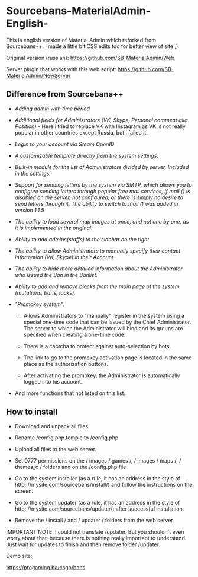 # Sourcebans-MaterialAdmin-English-

This is english version of Material Admin which reforked from Sourcebans++. I made a little bit CSS edits too for better view of site ;)

Original version (russian): https://github.com/SB-MaterialAdmin/Web

Server plugin that works with this web script: https://github.com/SB-MaterialAdmin/NewServer

##  Difference from Sourcebans++

- *Adding admin with time period*

- *Additional fields for Administrators (VK, Skype, Personal comment aka Position)* - Here i tried to replace VK with Instagram as VK is not really popular in other countries except Russia, but i failed it.

- *Login to your account via Steam OpenID*

- *A customizable template directly from the system settings.*

- *Built-in module for the list of Administrators divided by server. Included in the settings.*

- *Support for sending letters by the system via SMTP, which allows you to configure sending letters through popular free mail services, if mail () is disabled on the server, not configured, or there is simply no desire to send letters through it. The ability to switch to mail () was added in version 1.1.5*

- *The ability to load several map images at once, and not one by one, as it is implemented in the original.*

- *Ability to add admins(staffs) to the sidebar on the right.*

- *The ability to allow Administrators to manually specify their contact information (VK, Skype) in their Account.*

- *The ability to hide more detailed information about the Administrator who issued the Ban in the Banlist.*

- *Ability to add and remove blocks from the main page of the system (mutations, bans, locks).*

- *"Promokey system".*
   + Allows Administrators to "manually" register in the system using a special one-time code that can be issued by the Chief Administrator. The server to which the Administrator will bind and its groups are specified when creating a one-time code.

   + There is a captcha to protect against auto-selection by bots.
   + The link to go to the promokey activation page is located in the same place as the authorization buttons.
   + After activating the promokey, the Administrator is automatically logged into his account.
   
- And more functions that not listed on this list.

## How to install

- Download and unpack all files.

- Rename /config.php.temple to /config.php

- Upload all files to the web server.

- Set 0777 permissions on the / images / games /, / images / maps /, / themes_c / folders and on the /config.php file

- Go to the system installer (as a rule, it has an address in the style of httр: //mуsite.com/sourcebans/install/) and follow the instructions on the screen.

- Go to the system updater (as a rule, it has an address in the style of httр: //mуsite.com/sourcebans/updater/) after successful installation.

- Remove the / install / and / updater / folders from the web server

IMPORTANT NOTE: I could not translate /updater. But you shouldn't even worry about that, because there is nothing really important to understand. Just wait for updates to finish and then remove folder /updater.

Demo site:

https://progaming.ba/csgo/bans
